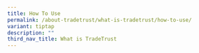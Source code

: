 ```yaml
---
title: How To Use
permalink: /about-tradetrust/what-is-tradetrust/how-to-use/
variant: tiptap
description: ""
third_nav_title: What is TradeTrust
---
```

